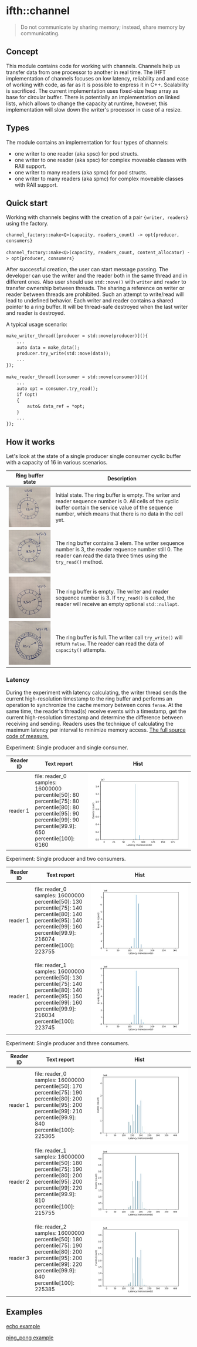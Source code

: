 # ifth::channel

> Do not communicate by sharing memory; instead, share memory by communicating.

## Concept

This module contains code for working with channels. Channels help us transfer data from one processor to another in real time. The IHFT implementation of channels focuses on low latency, reliability and and ease of working with code, as far as it is possible to express it in C++. Scalability is sacrificed. The current implementation uses fixed-size heap array as base for circular buffer. There is potentially an implementation on linked lists, which allows to change the capacity at runtime, however, this implementation will slow down the writer's processor in case of a resize.

## Types

The module contains an implementation for four types of channels:

- one writer to one reader (aka spsc) for pod structs.
- one writer to one reader (aka spsc) for complex moveable classes with RAII support.
- one writer to many readers (aka spmc) for pod structs.
- one writer to many readers (aka spmc) for complex moveable classes with RAII support.

## Quick start

Working with channels begins with the creation of a pair `{writer, readers}` using the factory.

```
channel_factory::make<Q>(capacity, readers_count) -> opt{producer, consumers}

channel_factory::make<Q>(capacity, readers_count, content_allocator) -> opt{producer, consumers}
```

After successful creation, the user can start message passing. The developer can use the writer and the reader both in the same thread and in different ones. Also user should use `std::move()` with `writer` and `reader` to transfer ownership between threads. The sharing a reference on writer or reader between threads are prohibited. Such an attempt to write/read will lead to undefined behavior. Each writer and reader contains a shared pointer to a ring buffer. It will be thread-safe destroyed when the last writer and reader is destroyed.

A typical usage scenario:

```
make_writer_thread([producer = std::move(producer)](){
    ...
    auto data = make_data();
    producer.try_write(std::move(data));
    ...
});

make_reader_thread([consumer = std::move(consumer)](){
    ...
    auto opt = consumer.try_read();
    if (opt)
    {
        auto& data_ref = *opt;
    }
    ...
});
```

## How it works

Let's look at the state of a single producer single consumer cyclic buffer with a capacity of 16 in various scenarios.

| Ring buffer state | Description |
| --- | --- |
| ![initial](/.image/channel_initial.jpeg) | Initial state. The ring buffer is empty. The writer and reader sequence number is 0. All cells of the cyclic buffer contain the service value of the sequence number, which means that there is no data in the cell yet. |
| ![somedata](/.image/channel_somedata.jpeg) | The ring buffer contains 3 elem. The writer sequence number is 3, the reader requence number still 0. The reader can read the data three times using the `try_read()` method. |
| ![nodata](/.image/channel_nodata.jpeg) | The ring buffer is empty. The writer and reader sequence number is 3. If `try_read()` is called, the reader will receive an empty optional `std::nullopt`. |
| ![full](/.image/channel_full.jpeg) | The ring buffer is full. The writer call `try_write()` will return `false`. The reader can read the data of `capacity()` attempts. |

### Latency

During the experiment with latency calculating, the writer thread sends the current high-resolution timestamp to the ring buffer and performs an operation to synchronize the cache memory between cores `fense`. At the same time, the reader's thread(s) receive events with a timestamp, get the current high-resolution timestamp and determine the difference between receiving and sending. Readers uses the technique of calculating the maximum latency per interval to minimize memory access. [The full source code of measure.](measure/data_latency.h)

Experiment: Single producer and single consumer.

| Reader ID | Text report | Hist |
| --- | --- | --- |
| reader 1 | file: reader_0<br>samples: 16000000<br>percentile[50]: 80<br>percentile[75]: 80<br>percentile[80]: 80<br>percentile[95]: 90<br>percentile[99]: 90<br>percentile[99.9]: 650<br>percentile[100]: 6160 | ![img](/.image/channel_one2one.jpeg) |

Experiment: Single producer and two consumers.

| Reader ID | Text report | Hist |
| --- | --- | --- |
| reader 1 | file: reader_0<br>samples: 16000000<br>percentile[50]: 130<br>percentile[75]: 140<br>percentile[80]: 140<br>percentile[95]: 140<br>percentile[99]: 160<br>percentile[99.9]: 216074<br>percentile[100]: 223755 | ![img](/.image/channel_one2many2_r0.jpeg) |
| reader 1 | file: reader_1<br>samples: 16000000<br>percentile[50]: 130<br>percentile[75]: 140<br>percentile[80]: 140<br>percentile[95]: 150<br>percentile[99]: 160<br>percentile[99.9]: 216034<br>percentile[100]: 223745 | ![img](/.image/channel_one2many2_r1.jpeg) |

Experiment: Single producer and three consumers.

| Reader ID | Text report | Hist |
| --- | --- | --- |
| reader 1 | file: reader_0<br>samples: 16000000<br>percentile[50]: 170<br>percentile[75]: 190<br>percentile[80]: 200<br>percentile[95]: 200<br>percentile[99]: 210<br>percentile[99.9]: 840<br>percentile[100]: 225365 | ![img](/.image/channel_one2many3_r0.jpeg) |
| reader 2 | file: reader_1<br>samples: 16000000<br>percentile[50]: 180<br>percentile[75]: 190<br>percentile[80]: 200<br>percentile[95]: 200<br>percentile[99]: 220<br>percentile[99.9]: 810<br>percentile[100]: 215755 | ![img](/.image/channel_one2many3_r1.jpeg) |
| reader 3 | file: reader_2<br>samples: 16000000<br>percentile[50]: 180<br>percentile[75]: 190<br>percentile[80]: 200<br>percentile[95]: 200<br>percentile[99]: 220<br>percentile[99.9]: 840<br>percentile[100]: 225385 | ![img](/.image/channel_one2many3_r1.jpeg) |

## Examples

[echo example](example/echo.cpp)

[ping_pong example](example/ping_pong.cpp)
